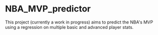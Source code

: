 # NBA_MVP_predictor
This project (currently a work in progress) aims to predict the NBA's MVP using a regression on multiple basic and advanced player stats.
